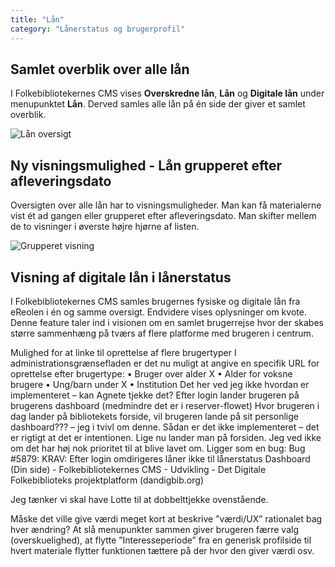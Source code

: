 ```yaml
---
title: "Lån"
category: "Lånerstatus og brugerprofil"
---
```

## Samlet overblik over alle lån ##
I Folkebibliotekernes CMS vises **Overskredne lån**, **Lån** og **Digitale lån** under menupunktet **Lån**. Derved samles alle lån på én side der giver et samlet overblik.

![Lån oversigt](https://github.com/danskernesdigitalebibliotek/folkebibliotekernes_cms_manual/assets/1641342/c517eee0-03e9-4804-950d-55a10abd3095)

## Ny visningsmulighed -  Lån grupperet efter afleveringsdato ##
Oversigten over alle lån har to visningsmuligheder. Man kan få materialerne vist ét ad gangen eller grupperet efter afleveringsdato. Man skifter mellem de to visninger i øverste højre hjørne af listen.

![Grupperet visning](https://github.com/danskernesdigitalebibliotek/folkebibliotekernes_cms_manual/assets/1641342/1642595d-a20d-48a9-9a79-675f3fd9f455)

## Visning af digitale lån i lånerstatus ##
I Folkebibliotekernes CMS samles brugernes fysiske og digitale lån fra eReolen i én og samme oversigt. Endvidere vises oplysninger om kvote.
Denne feature taler ind i visionen om en samlet brugerrejse hvor der skabes større sammenhæng på tværs af flere platforme med brugeren i centrum.


Mulighed for at linke til oprettelse af flere brugertyper
I administrationsgrænsefladen er det nu muligt at angive en specifik URL for oprettelse efter brugertype:
•	Bruger over alder X
•	Alder for voksne brugere
•	Ung/barn under X
•	Institution
Det her ved jeg ikke hvordan er implementeret – kan Agnete tjekke det?
Efter login lander brugeren på brugerens dashboard (medmindre det er i reserver-flowet)
Hvor brugeren i dag lander på bibliotekets forside, vil brugeren lande på sit personlige dashboard??? – jeg i tvivl om denne.
Sådan er det ikke implementeret – det er rigtigt at det er intentionen. Lige nu lander man på forsiden. Jeg ved ikke om det har høj nok prioritet til at blive lavet om. Ligger som en bug: Bug #5879: KRAV: Efter login omdirigeres låner ikke til lånerstatus Dashboard (Din side) - Folkebibliotekernes CMS - Udvikling - Det Digitale Folkebiblioteks projektplatform (dandigbib.org)

Jeg tænker vi skal have Lotte til at dobbelttjekke ovenstående. 

Måske det ville give værdi meget kort at beskrive ”værdi/UX” rationalet bag hver ændring? At slå menupunkter sammen giver brugeren færre valg (overskuelighed), at flytte ”Interesseperiode” fra en generisk profilside til hvert materiale flytter funktionen tættere på der hvor den giver værdi osv. 
